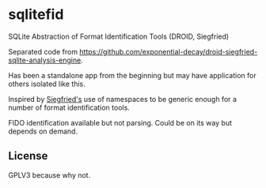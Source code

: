 # sqlitefid

SQLite Abstraction of Format Identification Tools (DROID, Siegfried)

Separated code from https://github.com/exponential-decay/droid-siegfried-sqlite-analysis-engine.

Has been a standalone app from the beginning but may have application for others isolated like this. 

Inspired by [Siegfried's](https://github.com/richardlehane/siegfried) use of namespaces to be generic enough for
a number of format identification tools. 

FIDO identification available but not parsing. Could be on its way but depends on demand. 

## License

GPLV3 because why not. 
